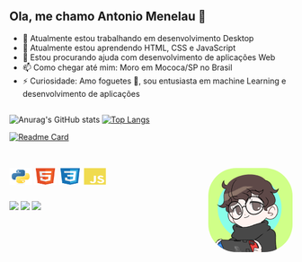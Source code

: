 ## Ola, me chamo Antonio Menelau 👋


- 🔭 Atualmente estou trabalhando em desenvolvimento Desktop
- 🌱 Atualmente estou aprendendo HTML, CSS e JavaScript
- 🤔 Estou procurando ajuda com desenvolvimento de aplicações Web
- 📫 Como chegar até mim: Moro em Mococa/SP no Brasil
- ⚡ Curiosidade: Amo foguetes 🚀, sou entusiasta em machine Learning e desenvolvimento de aplicações

##

![Anurag's GitHub stats](https://github-readme-stats.vercel.app/api?username=AntonioMenelau&show_icons=true&theme=tokyonight)  [![Top Langs](https://github-readme-stats.vercel.app/api/top-langs/?username=AntonioMenelau&layout=compact&theme=tokyonight)](https://github.com/anuraghazra/github-readme-stats)

[![Readme Card](https://github-readme-stats.vercel.app/api/pin/?username=AntonioMenelau&repo=ProjetoTelaLogin&theme=tokyonight)](https://github.com/AntonioMenelau/ProjetoTelaLogin)

  ##

<div style="display: inline_block"><br>
  <img align="center" alt="Toni-Python" height="30" width="40" src="https://raw.githubusercontent.com/devicons/devicon/master/icons/python/python-original.svg">
  <img align="center" alt="Toni-HTML" height="30" width="40" src="https://raw.githubusercontent.com/devicons/devicon/master/icons/html5/html5-original.svg">
  <img align="center" alt="Toni-CSS" height="30" width="40" src="https://raw.githubusercontent.com/devicons/devicon/master/icons/css3/css3-original.svg">
  <img align="center" alt="Toni-Js" height="30" width="40" src="https://raw.githubusercontent.com/devicons/devicon/master/icons/javascript/javascript-plain.svg">
  <img align="right" alt="Toni-pic" height="150" style="border-radius:50px;" src="https://github.com/AntonioMenelau/AntonioMenelau/blob/main/ToniDesenho.png">
</div>
  
  ##
 
<div> 

  <a href="[https://instagram.com/](https://www.instagram.com/antonio_menelau/)" target="_blank"><img src="https://img.shields.io/badge/-Instagram-%23E4405F?style=for-the-badge&logo=instagram&logoColor=white" target="_blank"></a>
  <a href = "mailto:tonimenelau@gmail.com"><img src="https://img.shields.io/badge/-Gmail-%23333?style=for-the-badge&logo=gmail&logoColor=white" target="_blank"></a>
  <a href="https://www.linkedin.com/in/antonio-menelau-8aa9a8234/" target="_blank"><img src="https://img.shields.io/badge/-LinkedIn-%230077B5?style=for-the-badge&logo=linkedin&logoColor=white" target="_blank"></a> 
  
</div>
